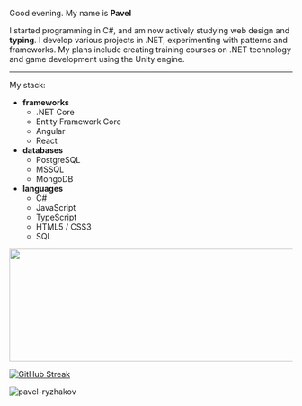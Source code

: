 
Good evening. My name is **Pavel** 


I started programming in C#, and am now actively studying web design and **typing**.
I develop various projects in .NET, experimenting with patterns and frameworks. My plans include creating training courses on .NET technology and game development using the Unity engine. 
***
My stack:

- **frameworks** 
  - .NET Core
  - Entity Framework Core
  - Angular
  - React
- **databases**
    - PostgreSQL
    - MSSQL
    - MongoDB
- **languages**
  - С#
  - JavaScript
  - TypeScript
  - HTML5 / CSS3
  - SQL

    


  
 
<div>  <img src="https://www.publicdomainpictures.net/pictures/200000/velka/plain-black-background.jpg" width="1000"  height="200"/></div>


[![GitHub Streak](http://github-readme-streak-stats.herokuapp.com?user=pavel-ryzhakov&theme=dark&border_radius=15&locale=ru&card_width=400&ring=FF5F00&dates=B1EBE9&stroke=EB545400&border=EB545400)]() 

<p><img align="left" src="https://github-readme-stats.vercel.app/api/top-langs?username=pavel-ryzhakov&show_icons=true&theme=dark&hide_border=true&locale=en&layout=compact" alt="pavel-ryzhakov" /></p>



